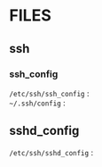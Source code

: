 # FILES

## ssh

### ssh_config

`/etc/ssh/ssh_config` :  
`~/.ssh/config` :  

## sshd_config

`/etc/ssh/sshd_config` :  
